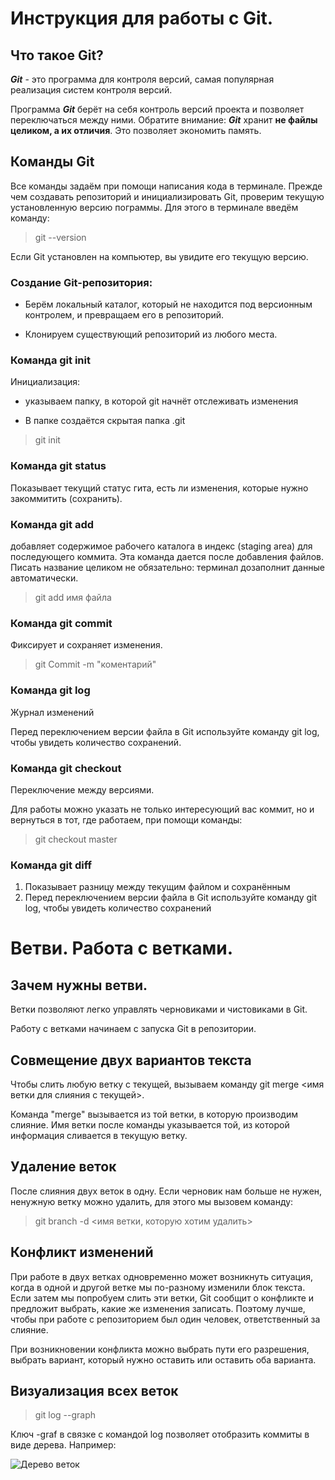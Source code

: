 # Инструкция для работы с Git.
## Что такое Git?
***Git*** - это программа для контроля версий, самая популярная реализация систем контроля версий. 

Программа ***Git*** берёт на себя контроль версий проекта и позволяет переключаться между ними. Обратите внимание: ***Git*** хранит **не файлы целиком, а их отличия**. Это позволяет экономить память.
## Команды Git
Все команды задаём при помощи написания кода в терминале.
Прежде чем создавать репозиторий и инициализировать Git, проверим текущую установленную версию пограммы. Для этого в терминале введём команду:

> git --version

Если Git установлен на компьютер, вы увидите его текущую версию.

### Создание Git-репозитория:
* Берём локальный каталог, который не находится под версионным контролем, и превращаем его в репозиторий.

* Клонируем существующий репозиторий из любого места.

### Команда **git init**

Инициализация: 

* указываем папку, в которой
git начнёт отслеживать изменения

* В папке создаётся скрытая папка .git

> git init

### Команда **git status**

Показывает текущий статус гита, есть ли изменения, которые нужно закоммитить (сохранить). 

### Команда git add
добавляет содержимое рабочего каталога в индекс (staging area) для последующего коммита. Эта команда дается после добавления файлов. Писать название целиком не обязательно: терминал дозаполнит данные автоматически.

> git add имя файла

### Команда **git commit**

Фиксирует и сохраняет изменения.

> git Commit -m "коментарий"

### Команда **git log** 
Журнал изменений

Перед переключением версии файла в Git используйте команду git log, чтобы увидеть количество сохранений.

### Команда **git checkout**
Переключение между версиями.

Для работы можно указать не только интересующий вас коммит, но и вернуться в тот, где работаем, при помощи команды:
> git checkout master

### Команда **git diff**
1. Показывает разницу между текущим файлом и сохранённым
2. Перед переключением версии файла в Git используйте команду git log, чтобы увидеть количество сохранений

# Ветви. Работа с ветками.


## Зачем нужны ветви.
Ветки позволяют легко управлять черновиками и чистовиками в Git. 

Работу с ветками начинаем с запуска Git в репозитории. 

## Совмещение двух вариантов текста

Чтобы слить любую ветку с текущей, вызываем команду
git merge <имя ветки для слияния с текущей>.

Команда "merge" вызывается из той ветки, в которую производим слияние. Имя ветки после команды указывается той, из которой информация сливается в текущую ветку.

## Удаление веток

После слияния двух веток в одну. Если черновик нам больше не нужен, ненужную ветку можно удалить, для этого мы вызовем команду:

> git branch -d <имя ветки, которую хотим удалить>


## Конфликт изменений

При работе в двух ветках одновременно может возникнуть ситуация, когда в одной и другой ветке мы по-разному изменили блок текста.
Если затем мы попробуем слить эти ветки, Git сообщит о конфликте и предложит выбрать, какие же изменения записать. Поэтому лучше, чтобы при работе с репозиторием был один человек, ответственный за слияние.

При возникновении конфликта можно выбрать пути его разрешения, выбрать вариант, который нужно оставить или оставить оба варианта.

## Визуализация всех веток
> git log --graph

Ключ -graf в связке с командой log позволяет отобразить коммиты в виде дерева. Например:

![Дерево веток][def]

[def]: BranchTree.png





